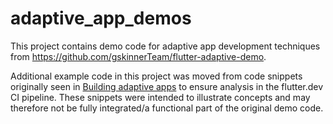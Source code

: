 # adaptive_app_demos

This project contains demo code for adaptive app development techniques from
https://github.com/gskinnerTeam/flutter-adaptive-demo. 

Additional example code in this project was moved from
code snippets originally seen in
[Building adaptive apps](https://docs.flutter.dev/ui/layout/responsive/building-adaptive-apps)
to ensure analysis in the flutter.dev CI pipeline.
These snippets were intended to illustrate concepts and may
therefore not be fully integrated/a functional part of the original demo code.


